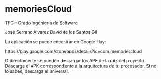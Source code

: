 # memoriesCloud

TFG - Grado Ingenieria de Software

José Serrano Álvarez
David de los Santos Gil

La aplicación se puede encontrar en Google Play:

https://play.google.com/store/apps/details?id=com.memoriescloud

O directamente se pueden descargar los APK de la raiz del proyecto. Descarga el APK correspondiente a la arquitectura de tu procesador. Si no lo sabes, descarga el universal.

